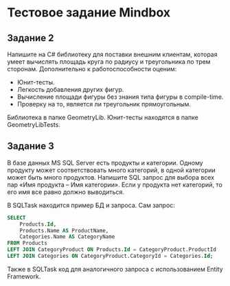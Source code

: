 # Тестовое задание Mindbox

## Задание 2
Напишите на C# библиотеку для поставки внешним клиентам, которая умеет вычислять площадь круга по радиусу и треугольника по трем сторонам. Дополнительно к работоспособности оценим:<br/>
- Юнит-тесты.<br/>
- Легкость добавления других фигур.<br/>
- Вычисление площади фигуры без знания типа фигуры в compile-time.<br/>
- Проверку на то, является ли треугольник прямоугольным.

Библиотека в папке GeometryLib. Юнит-тесты находятся в папке GeometryLibTests.

## Задание 3
В базе данных MS SQL Server есть продукты и категории. Одному продукту может соответствовать много категорий, в одной категории может быть много продуктов. Напишите SQL запрос для выбора всех пар «Имя продукта – Имя категории». Если у продукта нет категорий, то его имя все равно должно выводиться.

В SQLTask находится пример БД и запроса. Сам запрос:
```SQL
SELECT
    Products.Id,
    Products.Name AS ProductName,
    Categories.Name AS CategoryName
FROM Products
LEFT JOIN CategoryProduct ON Products.Id = CategoryProduct.ProductId
LEFT JOIN Categories ON CategoryProduct.CategoryId = Categories.Id;
```
Также в SQLTask код для аналогичного запроса с использованием Entity Framework.
